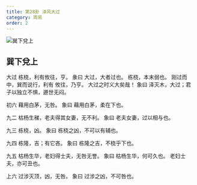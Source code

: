 ```yaml
---
title: 第28卦 泽风大过
category: 周易
order: 2
---
```


![巽下兌上](https://upload.wikimedia.org/wikipedia/commons/9/9a/Yijing-28.png)

## 巽下兌上

大过 栋桡，利有攸往，亨。
彖曰 大过，大者过也。 栋桡，本末弱也。 刚过而中，巽而说行，利有 攸往，乃亨。 大过之时义大矣哉！
象曰 泽灭木，大过；君子以独立不惧，遯世无闷。

初六 藉用白茅，无咎。
象曰 藉用白茅，柔在下也。

九二 枯杨生稊，老夫得其女妻，无不利。
象曰 老夫女妻，过以相与也。

九三 栋桡，凶。
象曰 栋桡之凶，不可以有辅也。

九四 栋隆，吉；有它吝。
象曰 栋隆之吉，不桡乎下也。

九五 枯杨生华，老妇得士夫，无咎无誉。
象曰 枯杨生华，何可久也。 老妇士夫，亦可丑也。

上六 过涉灭顶，凶，无咎。
象曰 过涉之凶，不可咎也。